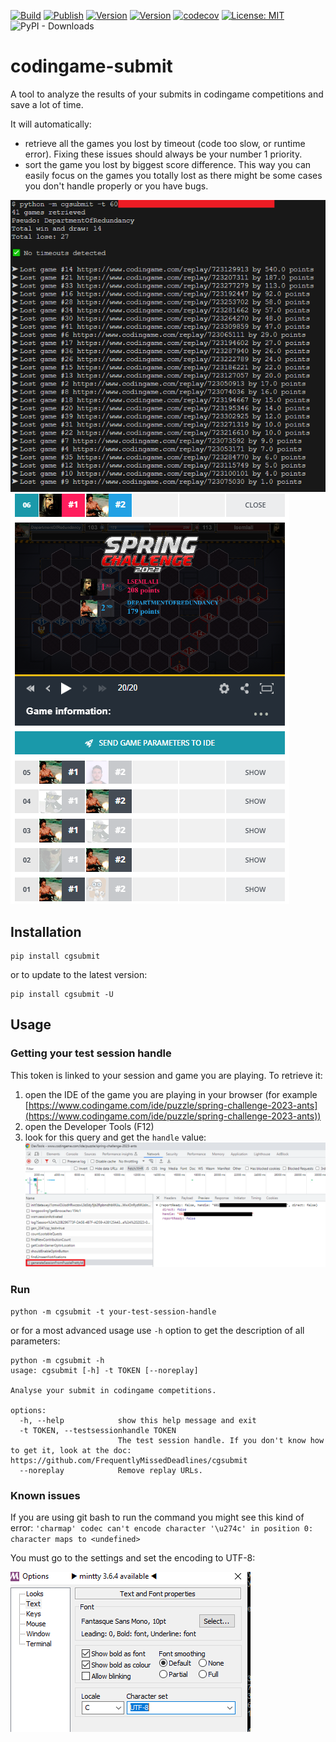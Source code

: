 [![Build](https://github.com/FrequentlyMissedDeadlines/cgsubmit/actions/workflows/python-package.yml/badge.svg)](https://github.com/FrequentlyMissedDeadlines/cgsubmit/actions/workflows/python-package.yml)
[![Publish](https://github.com/FrequentlyMissedDeadlines/cgsubmit/actions/workflows/python-publish.yml/badge.svg)](https://github.com/FrequentlyMissedDeadlines/cgsubmit/actions/workflows/python-publish.yml)
[![Version](https://img.shields.io/pypi/v/cgsubmit)](https://pypi.org/project/cgsubmit)
[![Version](https://img.shields.io/pypi/pyversions/cgsubmit)](https://pypi.org/project/cgsubmit)
[![codecov](https://codecov.io/gh/FrequentlyMissedDeadlines/cgsubmit/branch/main/graph/badge.svg)](https://codecov.io/github/FrequentlyMissedDeadlines/cgsubmit?branch=main)
[![License: MIT](https://img.shields.io/badge/License-MIT-yellow.svg)](https://opensource.org/licenses/MIT)
![PyPI - Downloads](https://img.shields.io/pypi/dm/cgsubmit)
# codingame-submit
A tool to analyze the results of your submits in codingame competitions and save a lot of time.

It will automatically:
- retrieve all the games you lost by timeout (code too slow, or runtime error). Fixing these issues should always be your number 1 priority.
- sort the game you lost by biggest score difference. This way you can easily focus on the games you totally lost as there might be some cases you don't handle properly or you have bugs.

![](https://raw.githubusercontent.com/FrequentlyMissedDeadlines/cgsubmit/main/Doc/output.png)
![](https://raw.githubusercontent.com/FrequentlyMissedDeadlines/cgsubmit/main/Doc/Codingame.PNG)

## Installation
```
pip install cgsubmit
```
or to update to the latest version:
```
pip install cgsubmit -U
```

## Usage
### Getting your test session handle
This token is linked to your session and game you are playing.
To retrieve it:

1. open the IDE of the game you are playing in your browser (for example [https://www.codingame.com/ide/puzzle/spring-challenge-2023-ants](https://www.codingame.com/ide/puzzle/spring-challenge-2023-ants))
2. open the Developer Tools (F12)
3. look for this query and get the `handle` value: ![](https://raw.githubusercontent.com/FrequentlyMissedDeadlines/cgsubmit/main/Doc/handle.png)

### Run

```
python -m cgsubmit -t your-test-session-handle
```

or for a most advanced usage use `-h` option to get the description of all parameters:

```
python -m cgsubmit -h
usage: cgsubmit [-h] -t TOKEN [--noreplay]

Analyse your submit in codingame competitions.

options:
  -h, --help            show this help message and exit
  -t TOKEN, --testsessionhandle TOKEN
                        The test session handle. If you don't know how to get it, look at the doc: https://github.com/FrequentlyMissedDeadlines/cgsubmit
  --noreplay            Remove replay URLs.
```

### Known issues

If you are using git bash to run the command you might see this kind of error: ```'charmap' codec can't encode character '\u274c' in position 0: character maps to <undefined>```

You must go to the settings and set the encoding to UTF-8:

![](https://raw.githubusercontent.com/FrequentlyMissedDeadlines/cgsubmit/main/Doc/utf8.PNG)
